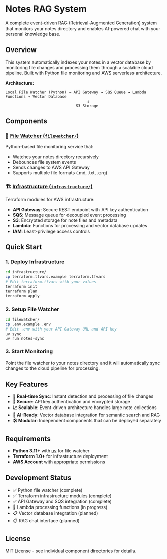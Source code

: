 # Notes RAG System

A complete event-driven RAG (Retrieval-Augmented Generation) system that
monitors your notes directory and enables AI-powered chat with your personal
knowledge base.

## Overview

This system automatically indexes your notes in a vector database by monitoring
file changes and processing them through a scalable cloud pipeline. Built with
Python file monitoring and AWS serverless architecture.

**Architecture:**

```
Local File Watcher (Python) → API Gateway → SQS Queue → Lambda Functions → Vector Database
                                    ↓
                               S3 Storage
```

## Components

### 📁 [File Watcher (`filewatcher/`)](./filewatcher/)

Python-based file monitoring service that:

- Watches your notes directory recursively
- Debounces file system events
- Sends changes to AWS API Gateway
- Supports multiple file formats (.md, .txt, .org)

### 🏗️ [Infrastructure (`infrastructure/`)](./infrastructure/)

Terraform modules for AWS infrastructure:

- **API Gateway**: Secure REST endpoint with API key authentication
- **SQS**: Message queue for decoupled event processing
- **S3**: Encrypted storage for note files and metadata
- **Lambda**: Functions for processing and vector database updates
- **IAM**: Least-privilege access controls

## Quick Start

### 1. Deploy Infrastructure

```bash
cd infrastructure/
cp terraform.tfvars.example terraform.tfvars
# Edit terraform.tfvars with your values
terraform init
terraform plan
terraform apply
```

### 2. Setup File Watcher

```bash
cd filewatcher/
cp .env.example .env
# Edit .env with your API Gateway URL and API key
uv sync
uv run notes-sync
```

### 3. Start Monitoring

Point the file watcher to your notes directory and it will automatically sync
changes to the cloud pipeline for processing.

## Key Features

- **🔄 Real-time Sync**: Instant detection and processing of file changes
- **🔐 Secure**: API key authentication and encrypted storage
- **📈 Scalable**: Event-driven architecture handles large note collections
- **🧠 AI-Ready**: Vector database integration for semantic search and RAG
- **🛠️ Modular**: Independent components that can be deployed separately

## Requirements

- **Python 3.11+** with [uv](https://docs.astral.sh/uv/) for file watcher
- **Terraform 1.0+** for infrastructure deployment
- **AWS Account** with appropriate permissions

## Development Status

- ✅ Python file watcher (complete)
- ✅ Terraform infrastructure modules (complete)
- ✅ API Gateway and SQS integration (complete)
- 🔄 Lambda processing functions (in progress)
- 📋 Vector database integration (planned)
- 📋 RAG chat interface (planned)

## License

MIT License - see individual component directories for details.
